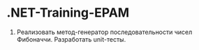 # .NET-Training-EPAM

1. Реализовать метод-генератор последовательности чисел Фибоначчи. Разработать unit-тесты.